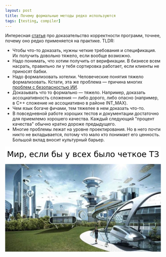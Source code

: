```yaml
---
layout: post
title: Почему формальные методы редко используются
tags: [testing, compiler]
---
```

Интересная [статья](https://www.hillelwayne.com/post/why-dont-people-use-formal-methods/) про доказательство корректности программ, точнее, почему оно редко применяется на практике. TLDR:
- Чтобы что-то доказать, нужны четкие требования и спецификация. Их получить довольно тяжело, если вообще возможно.
- Надо понимать, что хотим получить от верификации. В бизнесе всем насрать, правильно ли у тебя сортировка работает, если клиенты не приносят бабки.
- Надо формализовать хотелки. Человеческие понятия тяжело формализовать. Кстати, эта же проблема — причина многих [проблем с безопасностью ИИ](/2020/05/18/agi-security.html).
- Доказывать что то формально — тяжело. Например, доказать ассоциативность сложения — либо дорого, либо опасно (например, в C++ сложение не ассоциативно в районе INT_MAX).
- Чем язык богаче фичами, тем тяжелее в нем доказать что-то.
- В повседневной работе хороших тестов и документации достаточно для приемлемо хорошего качества. Каждый следующий "процент качества" обычно кратно дороже предыдущего.
- Многие проблемы лежат на уровне проектирования. Но в него почти никто не вкладывается, потому что мало кто понимает его ценность. Большой вклад вносит культурный барьер.

![](/assets/gags/2022-01-16-tz.png)

